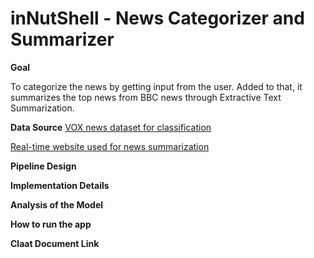 # inNutShell - News Categorizer and Summarizer

**Goal**

To categorize the news by getting input from the user. Added to that, it summarizes the top news from BBC news through Extractive Text Summarization.

**Data Source**
<a href="https://github.com/DataScienceINFO6105Team10/Team10Repository/tree/master/Final-Project-News%20Categorizer%20%26%20Summarizer/data"/>VOX news dataset for classification </a>

<a href="https://www.bbc.com/" > Real-time website used for news summarization </a>

**Pipeline Design**


**Implementation Details**

**Analysis of the Model**


**How to run the app**

**Claat Document Link**
